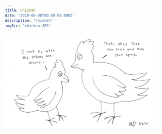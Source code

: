 ```yaml
---
title: Chicken
date: "2019-05-08T00:00:00.000Z"
description: "Chicken"
imgSrc: "chicken.JPG"
---
```


![Chicken](./chicken.JPG)
